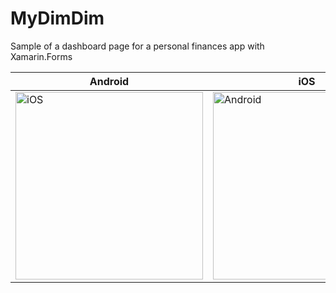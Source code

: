 # MyDimDim

Sample of a dashboard page for a personal finances app with Xamarin.Forms

| Android  | iOS |
| ------------- | ------------- |
|<img src="https://github.com/ricardoprestes/MyDimDim/blob/master/screenshot/iOS.png" alt="iOS" width="300" />|<img src="https://github.com/ricardoprestes/MyDimDim/blob/master/screenshot/Android.jpg" alt="Android" width="300"/> |